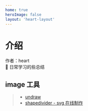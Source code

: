 ```yaml
---
home: true
heroImage: false
layout: 'heart-layout'
---
```


# 介绍

作者：heart <br />
🚀 日常学习的些总结

## image 工具

> - [undraw](https://undraw.co/)
> - [shapedivider - svg 在线制作](https://www.shapedivider.app/)
